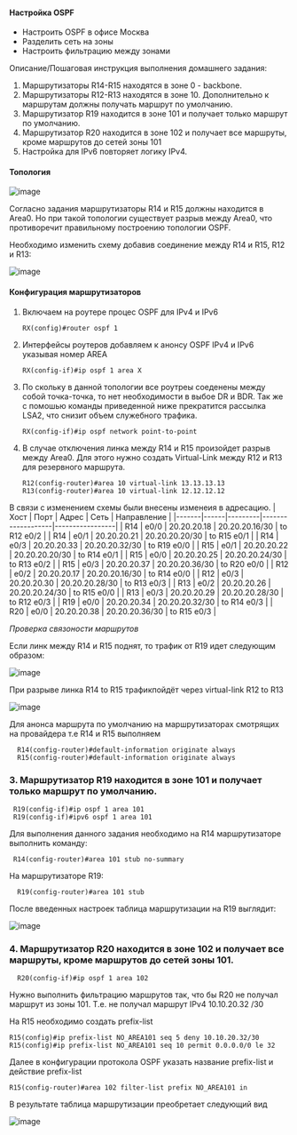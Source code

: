 #### Настройка OSPF

- Настроить OSPF в офисе Москва
- Разделить сеть на зоны
- Настроить фильтрацию между зонами

Описание/Пошаговая инструкция выполнения домашнего задания:
1. Маршрутизаторы R14-R15 находятся в зоне 0 - backbone.
2. Маршрутизаторы R12-R13 находятся в зоне 10. Дополнительно к маршрутам должны получать маршрут по умолчанию.
3. Маршрутизатор R19 находится в зоне 101 и получает только маршрут по умолчанию.
4. Маршрутизатор R20 находится в зоне 102 и получает все маршруты, кроме маршрутов до сетей зоны 101
5. Настройка для IPv6 повторяет логику IPv4.

#### Топология

![image](https://github.com/user-attachments/assets/0e515d99-038d-4dfa-bbe3-f778101dfa37)


Согласно задания маршрутизаторы R14 и R15 должны находится в Area0. Но при такой топологии существует разрыв между Area0, что противоречит правильному построению топологии OSPF.

Необходимо изменить схему добавив соединение между R14 и R15, R12 и R13:

![image](https://github.com/user-attachments/assets/1a415fb1-8280-4a2b-8650-69b7ae137682)

#### Конфигурация маршрутизаторов

1. Включаем на роутере процес OSPF для IPv4 и IPv6
          
       RX(config)#router ospf 1
       
2. Интерфейсы роутеров добавляем к анонсу OSPF IPv4 и IPv6 указывая номер AREA
 
       RX(config-if)#ip ospf 1 area X
 
3. По скольку в данной топологии все роутреы соеденены между собой точка-точка, то нет необходимости в выбое DR и BDR. Так же с помошью команды приведенной ниже прекратится рассылка LSA2, что снизит объем служебного трафика.
      
       RX(config-if)#ip ospf network point-to-point
       
 4. В случае отключения линка между R14 и R15 произойдет разрыв между Area0. Для этого нужно создать Virtual-Link между R12 и R13 для резервного маршрута. 
 
        R12(config-router)#area 10 virtual-link 13.13.13.13
        R13(config-router)#area 10 virtual-link 12.12.12.12

    
В связи с изменением схемы были внесены изменеия в адресацию.
| Хост | Порт | Адрес  | Сеть                | Направление     |
|-------|------|---------|-------------------|-----------------|
|	R14	|	e0/0	|	20.20.20.18	|	20.20.20.16/30	|	to	R12	e0/2	|
|	R14	|	e0/1	|	20.20.20.21	|	20.20.20.20/30	|	to	R15	e0/1	|
|	R14	|	e0/3	|	20.20.20.33	|	20.20.20.32/30	|	to	R19	e0/0	|
|	R15	|	e0/1	|	20.20.20.22	|	20.20.20.20/30	|	to	R14	e0/1	|
|	R15	|	e0/0	|	20.20.20.25	|	20.20.20.24/30	|	to	R13	e0/2	|
|	R15	|	e0/3	|	20.20.20.37	|	20.20.20.36/30	|	to	R20	e0/0	|
|	R12	|	e0/2	|	20.20.20.17	|	20.20.20.16/30	|	to	R14	e0/0	|
|	R12	|	e0/3	|	20.20.20.30	|	20.20.20.28/30	|	to	R13	e0/3	|
|	R13	|	e0/2	|	20.20.20.26	|	20.20.20.24/30	|	to	R15	e0/0	|
|	R13	|	e0/3	|	20.20.20.29	|	20.20.20.28/30	|	to	R12	e0/3	|
|	R19	|	e0/0	|	20.20.20.34	|	20.20.20.32/30	|	to	R14	e0/3	|
|	R20	|	e0/0	|	20.20.20.38	|	20.20.20.36/30	|	to	R15	e0/3	|



*Проверка связоности маршрутов*

Если линк между R14 и R15 поднят, то трафик от R19 идет следующим образом:

![image](https://github.com/user-attachments/assets/e9b11565-5abf-42ac-bd47-121f589027ca)

При разрыве линка R14 to R15 трафикпойдёт через virtual-link R12 to R13

![image](https://github.com/user-attachments/assets/3f4845b6-7a6d-4c2f-874f-7da735cd85a8)

Для анонса маршрута по умолчанию на маршрутизаторах смотрящих на провайдера т.е R14 и R15 выполняем

      R14(config-router)#default-information originate always 
      R15(config-router)#default-information originate always 

### 3. Маршрутизатор R19 находится в зоне 101 и получает только маршрут по умолчанию.

     R19(config-if)#ip ospf 1 area 101
     R19(config-if)#ipv6 ospf 1 area 101

Для выполнения данного задания необходимо на R14 маршрутизаторе выполнить команду:
 
     R14(config-router)#area 101 stub no-summary      
 
 На маршрутизаторе R19:
 
      R19(config-router)#area 101 stub
       
 После введенных настроек таблица маршрутизации на R19 выглядит: 

 ![image](https://github.com/user-attachments/assets/db51311e-11bd-4416-aca4-2511a9c554d7)

 ### 4. Маршрутизатор R20 находится в зоне 102 и получает все маршруты, кроме маршрутов до сетей зоны 101.

       
      R20(config-if)#ip ospf 1 area 102
      
Нужно выполнить фильтрацию маршрутов так, что бы R20 не получал маршрут из зоны 101. Т.е. не получал маршрут IPv4 10.10.20.32 /30

 На R15 необходимо создать prefix-list
 
    R15(config)#ip prefix-list NO_AREA101 seq 5 deny 10.10.20.32/30
    R15(config)#ip prefix-list NO_AREA101 seq 10 permit 0.0.0.0/0 le 32
    
 Далее в конфигурации протокола OSPF указать название prefix-list и действие prefix-list
 
    R15(config-router)#area 102 filter-list prefix NO_AREA101 in

В результате таблица маршрутизации преобретает следующий вид

![image](https://github.com/user-attachments/assets/0747aad0-ecb7-41f3-b9ac-f0ff23527261)


    
